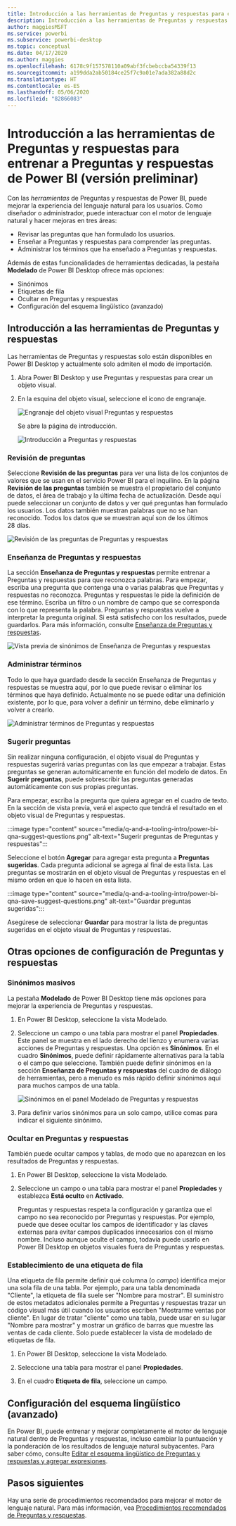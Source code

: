 ```yaml
---
title: Introducción a las herramientas de Preguntas y respuestas para entrenar a Preguntas y respuestas de Power BI (versión preliminar)
description: Introducción a las herramientas de Preguntas y respuestas de Power BI
author: maggiesMSFT
ms.service: powerbi
ms.subservice: powerbi-desktop
ms.topic: conceptual
ms.date: 04/17/2020
ms.author: maggies
ms.openlocfilehash: 6178c9f157578110a09abf3fcbebccba54339f13
ms.sourcegitcommit: a199dda2ab50184ce25f7c9a01e7ada382a88d2c
ms.translationtype: HT
ms.contentlocale: es-ES
ms.lasthandoff: 05/06/2020
ms.locfileid: "82866083"
---
```

# <a name="intro-to-qa-tooling-to-train-power-bi-qa-preview"></a>Introducción a las herramientas de Preguntas y respuestas para entrenar a Preguntas y respuestas de Power BI (versión preliminar)

Con las *herramientas* de Preguntas y respuestas de Power BI, puede mejorar la experiencia del lenguaje natural para los usuarios. Como diseñador o administrador, puede interactuar con el motor de lenguaje natural y hacer mejoras en tres áreas: 

- Revisar las preguntas que han formulado los usuarios.
- Enseñar a Preguntas y respuestas para comprender las preguntas.
- Administrar los términos que ha enseñado a Preguntas y respuestas.

Además de estas funcionalidades de herramientas dedicadas, la pestaña **Modelado** de Power BI Desktop ofrece más opciones:  

- Sinónimos
- Etiquetas de fila
- Ocultar en Preguntas y respuestas
- Configuración del esquema lingüístico (avanzado)

## <a name="get-started-with-qa-tooling"></a>Introducción a las herramientas de Preguntas y respuestas

Las herramientas de Preguntas y respuestas solo están disponibles en Power BI Desktop y actualmente solo admiten el modo de importación.

1. Abra Power BI Desktop y use Preguntas y respuestas para crear un objeto visual. 
2. En la esquina del objeto visual, seleccione el icono de engranaje. 

    ![Engranaje del objeto visual Preguntas y respuestas](media/q-and-a-tooling-intro/qna-visual-gear.png)

    Se abre la página de introducción.  

    ![Introducción a Preguntas y respuestas](media/q-and-a-tooling-intro/qna-tooling-dialog.png)

### <a name="review-questions"></a>Revisión de preguntas

Seleccione **Revisión de las preguntas** para ver una lista de los conjuntos de valores que se usan en el servicio Power BI para el inquilino. En la página **Revisión de las preguntas** también se muestra el propietario del conjunto de datos, el área de trabajo y la última fecha de actualización. Desde aquí puede seleccionar un conjunto de datos y ver qué preguntas han formulado los usuarios. Los datos también muestran palabras que no se han reconocido. Todos los datos que se muestran aquí son de los últimos 28 días.

![Revisión de las preguntas de Preguntas y respuestas](media/q-and-a-tooling-intro/qna-tooling-review-questions.png)

### <a name="teach-qa"></a>Enseñanza de Preguntas y respuestas

La sección **Enseñanza de Preguntas y respuestas** permite entrenar a Preguntas y respuestas para que reconozca palabras. Para empezar, escriba una pregunta que contenga una o varias palabras que Preguntas y respuestas no reconozca. Preguntas y respuestas le pide la definición de ese término. Escriba un filtro o un nombre de campo que se corresponda con lo que representa la palabra. Preguntas y respuestas vuelve a interpretar la pregunta original. Si está satisfecho con los resultados, puede guardarlos. Para más información, consulte [Enseñanza de Preguntas y respuestas](q-and-a-tooling-teach-q-and-a.md).

![Vista previa de sinónimos de Enseñanza de Preguntas y respuestas](media/q-and-a-tooling-intro/qna-tooling-teach-fixpreview.png)

### <a name="manage-terms"></a>Administrar términos

Todo lo que haya guardado desde la sección Enseñanza de Preguntas y respuestas se muestra aquí, por lo que puede revisar o eliminar los términos que haya definido. Actualmente no se puede editar una definición existente, por lo que, para volver a definir un término, debe eliminarlo y volver a crearlo.

![Administrar términos de Preguntas y respuestas](media/q-and-a-tooling-intro/qna-manage-terms.png)

### <a name="suggest-questions"></a>Sugerir preguntas

Sin realizar ninguna configuración, el objeto visual de Preguntas y respuestas sugerirá varias preguntas con las que empezar a trabajar. Estas preguntas se generan automáticamente en función del modelo de datos. En **Sugerir preguntas**, puede sobrescribir las preguntas generadas automáticamente con sus propias preguntas. 

Para empezar, escriba la pregunta que quiera agregar en el cuadro de texto. En la sección de vista previa, verá el aspecto que tendrá el resultado en el objeto visual de Preguntas y respuestas. 

:::image type="content" source="media/q-and-a-tooling-intro/power-bi-qna-suggest-questions.png" alt-text="Sugerir preguntas de Preguntas y respuestas":::
 
Seleccione el botón **Agregar** para agregar esta pregunta a **Preguntas sugeridas**. Cada pregunta adicional se agrega al final de esta lista. Las preguntas se mostrarán en el objeto visual de Preguntas y respuestas en el mismo orden en que lo hacen en esta lista. 

:::image type="content" source="media/q-and-a-tooling-intro/power-bi-qna-save-suggest-questions.png" alt-text="Guardar preguntas sugeridas":::
 
Asegúrese de seleccionar **Guardar** para mostrar la lista de preguntas sugeridas en el objeto visual de Preguntas y respuestas. 


## <a name="other-qa-settings"></a>Otras opciones de configuración de Preguntas y respuestas

### <a name="bulk-synonyms"></a>Sinónimos masivos

La pestaña **Modelado** de Power BI Desktop tiene más opciones para mejorar la experiencia de Preguntas y respuestas. 

1. En Power BI Desktop, seleccione la vista Modelado.

2. Seleccione un campo o una tabla para mostrar el panel **Propiedades**.  Este panel se muestra en el lado derecho del lienzo y enumera varias acciones de Preguntas y respuestas. Una opción es **Sinónimos**. En el cuadro **Sinónimos**, puede definir rápidamente alternativas para la tabla o el campo que seleccione. También puede definir sinónimos en la sección **Enseñanza de Preguntas y respuestas** del cuadro de diálogo de herramientas, pero a menudo es más rápido definir sinónimos aquí para muchos campos de una tabla.

    ![Sinónimos en el panel Modelado de Preguntas y respuestas](media/q-and-a-tooling-intro/qna-modelling-pane-synonyms.png)

3. Para definir varios sinónimos para un solo campo, utilice comas para indicar el siguiente sinónimo.

### <a name="hide-from-qa"></a>Ocultar en Preguntas y respuestas

También puede ocultar campos y tablas, de modo que no aparezcan en los resultados de Preguntas y respuestas. 

1. En Power BI Desktop, seleccione la vista Modelado.

2. Seleccione un campo o una tabla para mostrar el panel **Propiedades** y establezca **Está oculto** en **Activado**.

    Preguntas y respuestas respeta la configuración y garantiza que el campo no sea reconocido por Preguntas y respuestas. Por ejemplo, puede que desee ocultar los campos de identificador y las claves externas para evitar campos duplicados innecesarios con el mismo nombre. Incluso aunque oculte el campo, todavía puede usarlo en Power BI Desktop en objetos visuales fuera de Preguntas y respuestas.

### <a name="set-a-row-label"></a>Establecimiento de una etiqueta de fila

Una etiqueta de fila permite definir qué columna (o *campo*) identifica mejor una sola fila de una tabla. Por ejemplo, para una tabla denominada "Cliente", la etiqueta de fila suele ser "Nombre para mostrar". El suministro de estos metadatos adicionales permite a Preguntas y respuestas trazar un código visual más útil cuando los usuarios escriben "Mostrarme ventas por cliente". En lugar de tratar "cliente" como una tabla, puede usar en su lugar "Nombre para mostrar" y mostrar un gráfico de barras que muestre las ventas de cada cliente. Solo puede establecer la vista de modelado de etiquetas de fila. 

1. En Power BI Desktop, seleccione la vista Modelado.

2. Seleccione una tabla para mostrar el panel **Propiedades**.

3. En el cuadro **Etiqueta de fila**, seleccione un campo.

## <a name="configure-the-linguistic-schema-advanced"></a>Configuración del esquema lingüístico (avanzado)

En Power BI, puede entrenar y mejorar completamente el motor de lenguaje natural dentro de Preguntas y respuestas, incluso cambiar la puntuación y la ponderación de los resultados de lenguaje natural subyacentes. Para saber cómo, consulte [Editar el esquema lingüístico de Preguntas y respuestas y agregar expresiones](q-and-a-tooling-advanced.md).

## <a name="next-steps"></a>Pasos siguientes

Hay una serie de procedimientos recomendados para mejorar el motor de lenguaje natural. Para más información, vea [Procedimientos recomendados de Preguntas y respuestas](q-and-a-best-practices.md).
